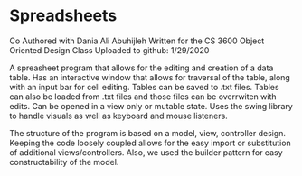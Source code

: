 # Spreadsheets
Co Authored with Dania Ali Abuhijleh
Written for the CS 3600 Object Oriented Design Class
Uploaded to github: 1/29/2020

A spreasheet program that allows for the editing and creation of a data table. Has an interactive window that allows for traversal of the table, along with an input bar for cell editing. Tables can be saved to .txt files. Tables can also be loaded from .txt files and those files can be overrwiten with edits. Can be opened in a view only or mutable state. Uses the swing library to handle visuals as well as keyboard and mouse listeners. 

The structure of the program is based on a model, view, controller design. Keeping the code loosely coupled allows for the easy import or substitution of additional views/controllers. Also, we used the builder pattern for easy constructability of the model.


